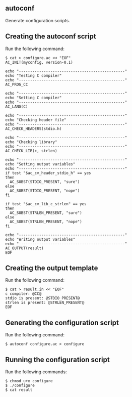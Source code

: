 autoconf
--------
Generate configuration scripts.

Creating the autoconf script
----------------------------
Run the following command:

    $ cat > configure.ac << "EOF"
    AC_INIT(myconfig, version-0.1)

    echo "-----------------------------------------------"
    echo "Testing C compiler"
    echo "-----------------------------------------------"
    AC_PROG_CC

    echo "-----------------------------------------------"
    echo "Setting C compiler"
    echo "-----------------------------------------------"
    AC_LANG(C)

    echo "-----------------------------------------------"
    echo "Checking header file"
    echo "-----------------------------------------------"
    AC_CHECK_HEADERS(stdio.h)

    echo "-----------------------------------------------"
    echo "Checking library"
    echo "-----------------------------------------------"
    AC_CHECK_LIB(c, strlen)

    echo "-----------------------------------------------"
    echo "Setting output variables"
    echo "-----------------------------------------------"
    if test "$ac_cv_header_stdio_h" == yes
    then
      AC_SUBST(STDIO_PRESENT, "sure")
    else
      AC_SUBST(STDIO_PRESENT, "nope")
    fi

    if test "$ac_cv_lib_c_strlen" == yes
    then
      AC_SUBST(STRLEN_PRESENT, "sure")
    else
      AC_SUBST(STRLEN_PRESENT, "nope")
    fi

    echo "-----------------------------------------------"
    echo "Writing output variables"
    echo "-----------------------------------------------"
    AC_OUTPUT(result)
    EOF

Creating the output template
----------------------------
Run the following command:

    $ cat > result.in << "EOF"
    c compiler: @CC@
    stdio is present: @STDIO_PRESENT@
    strlen is present: @STRLEN_PRESENT@
    EOF

Generating the configuration script
-----------------------------------
Run the following command:

    $ autoconf configure.ac > configure

Running the configuration script
--------------------------------
Run the following commands:

    $ chmod u+x configure
    $ ./configure
    $ cat result
